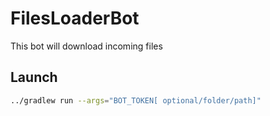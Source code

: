 # FilesLoaderBot

This bot will download incoming files

## Launch

```bash
../gradlew run --args="BOT_TOKEN[ optional/folder/path]"
```
